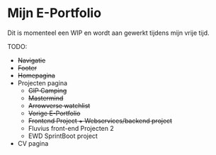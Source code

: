 # Mijn E-Portfolio
Dit is momenteel een WIP en wordt aan gewerkt tijdens mijn vrije tijd.

TODO:
- ~~Navigatie~~
- ~~Footer~~
- ~~Homepagina~~
- Projecten pagina
  - ~~GIP Camping~~
  - ~~Mastermind~~
  - ~~Arrowverse watchlist~~
  - ~~Vorige E-Portfolio~~
  - ~~Frontend Project + Webservices/backend project~~
  - Fluvius front-end Projecten 2
  - EWD SprintBoot project
- CV pagina
